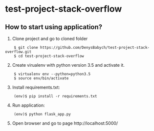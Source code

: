 # test-project-stack-overflow

## How to start using application?

1. Clone project and go to cloned folder
```
    $ git clone https://github.com/DenysBabych/test-project-stack-overflow.git
    $ cd test-project-stack-overflow
```
2. Create virualenv with python version 3.5 and activate it.
```
    $ virtualenv env --python=python3.5
    $ source env/bin/activate
```
3. Install requirements.txt:
```
    (env)$ pip install -r requirements.txt
```
4. Run application:
```
    (env)$ python flask_app.py
```
5. Open browser and go to page http://localhost:5000/

